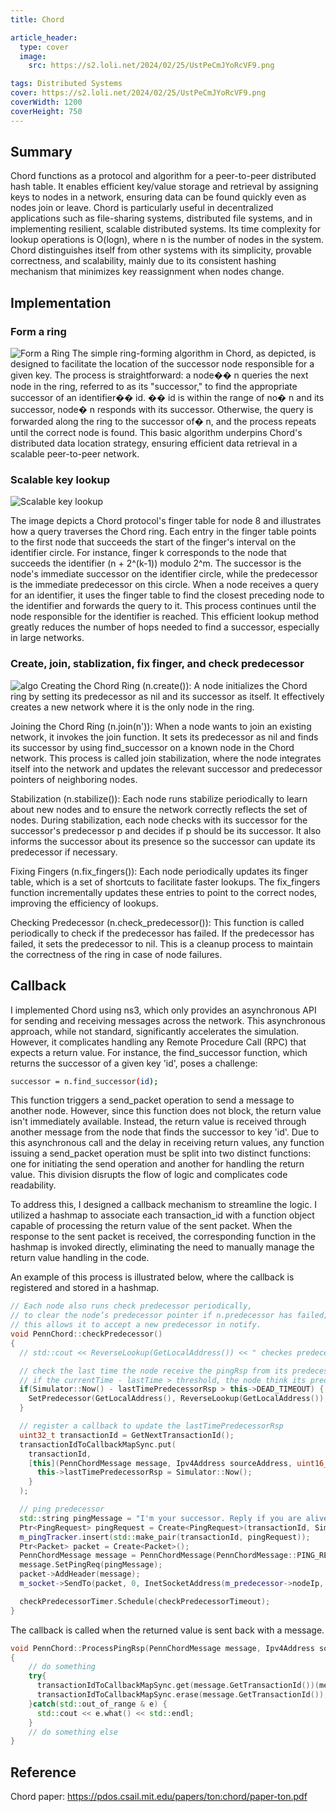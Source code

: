 ```yaml
---
title: Chord

article_header:
  type: cover
  image:
    src: https://s2.loli.net/2024/02/25/UstPeCmJYoRcVF9.png

tags: Distributed Systems
cover: https://s2.loli.net/2024/02/25/UstPeCmJYoRcVF9.png
coverWidth: 1200
coverHeight: 750
---
```


## Summary
Chord functions as a protocol and algorithm for a peer-to-peer distributed hash table. It enables efficient key/value storage and retrieval by assigning keys to nodes in a network, ensuring data can be found quickly even as nodes join or leave. Chord is particularly useful in decentralized applications such as file-sharing systems, distributed file systems, and in implementing resilient, scalable distributed systems. Its time complexity for lookup operations is O(logn), where n is the number of nodes in the system. Chord distinguishes itself from other systems with its simplicity, provable correctness, and scalability, mainly due to its consistent hashing mechanism that minimizes key reassignment when nodes change.

## Implementation

### Form a ring
![Form a Ring](https://s2.loli.net/2024/02/25/rpi8tqlZxyTajHv.png)
The simple ring-forming algorithm in Chord, as depicted, is designed to facilitate the location of the successor node responsible for a given key. The process is straightforward: a node�� n queries the next node in the ring, referred to as its "successor," to find the appropriate successor of an identifier�� id. �� id is within the range of no� n and its successor, node� n responds with its successor. Otherwise, the query is forwarded along the ring to the successor of� n, and the process repeats until the correct node is found. This basic algorithm underpins Chord's distributed data location strategy, ensuring efficient data retrieval in a scalable peer-to-peer network.

### Scalable key lookup
![Scalable key lookup](https://s2.loli.net/2024/02/25/4HwJaZyLP9SWvK7.png)

The image depicts a Chord protocol's finger table for node 8 and illustrates how a query traverses the Chord ring. Each entry in the finger table points to the first node that succeeds the start of the finger's interval on the identifier circle. For instance, finger k corresponds to the node that succeeds the identifier (n + 2^(k-1)) modulo 2^m. The successor is the node's immediate successor on the identifier circle, while the predecessor is the immediate predecessor on this circle. When a node receives a query for an identifier, it uses the finger table to find the closest preceding node to the identifier and forwards the query to it. This process continues until the node responsible for the identifier is reached. This efficient lookup method greatly reduces the number of hops needed to find a successor, especially in large networks.

### Create, join, stablization, fix finger, and check predecessor
![algo](https://s2.loli.net/2024/02/25/8QioOfLEAxFy6zw.png)
Creating the Chord Ring (n.create()):
A node initializes the Chord ring by setting its predecessor as nil and its successor as itself.
It effectively creates a new network where it is the only node in the ring.

Joining the Chord Ring (n.join(n')):
When a node wants to join an existing network, it invokes the join function.
It sets its predecessor as nil and finds its successor by using find_successor on a known node in the Chord network.
This process is called join stabilization, where the node integrates itself into the network and updates the relevant successor and predecessor pointers of neighboring nodes.

Stabilization (n.stabilize()):
Each node runs stabilize periodically to learn about new nodes and to ensure the network correctly reflects the set of nodes.
During stabilization, each node checks with its successor for the successor's predecessor p and decides if p should be its successor. It also informs the successor about its presence so the successor can update its predecessor if necessary.

Fixing Fingers (n.fix_fingers()):
Each node periodically updates its finger table, which is a set of shortcuts to facilitate faster lookups.
The fix_fingers function incrementally updates these entries to point to the correct nodes, improving the efficiency of lookups.

Checking Predecessor (n.check_predecessor()):
This function is called periodically to check if the predecessor has failed.
If the predecessor has failed, it sets the predecessor to nil. This is a cleanup process to maintain the correctness of the ring in case of node failures.


## Callback
I implemented Chord using ns3, which only provides an asynchronous API for sending and receiving messages across the network. This asynchronous approach, while not standard, significantly accelerates the simulation. However, it complicates handling any Remote Procedure Call (RPC) that expects a return value. For instance, the find_successor function, which returns the successor of a given key 'id', poses a challenge:
```bash
successor = n.find_successor(id);
```
This function triggers a send_packet operation to send a message to another node. However, since this function does not block, the return value isn't immediately available. Instead, the return value is received through another message from the node that finds the successor to key 'id'. Due to this asynchronous call and the delay in receiving return values, any function issuing a send_packet operation must be split into two distinct functions: one for initiating the send operation and another for handling the return value. This division disrupts the flow of logic and complicates code readability.

To address this, I designed a callback mechanism to streamline the logic. I utilized a hashmap to associate each transaction_id with a function object capable of processing the return value of the sent packet. When the response to the sent packet is received, the corresponding function in the hashmap is invoked directly, eliminating the need to manually manage the return value handling in the code.

An example of this process is illustrated below, where the callback is registered and stored in a hashmap.
```c++
// Each node also runs check predecessor periodically,
// to clear the node’s predecessor pointer if n.predecessor has failed;
// this allows it to accept a new predecessor in notify.
void PennChord::checkPredecessor()
{
  // std::cout << ReverseLookup(GetLocalAddress()) << " checkes predecessor " << "\n";

  // check the last time the node receive the pingRsp from its predecessor
  // if the currentTime - lastTime > threshold, the node think its predecessor failed and set its predecessor to itself
  if(Simulator::Now() - lastTimePredecessorRsp > this->DEAD_TIMEOUT) {
    SetPredecessor(GetLocalAddress(), ReverseLookup(GetLocalAddress()), PennKeyHelper::CreateShaKey(GetLocalAddress()));
  }  

  // register a callback to update the lastTimePredecessorRsp
  uint32_t transactionId = GetNextTransactionId();
  transactionIdToCallbackMapSync.put(
    transactionId,
    [this](PennChordMessage message, Ipv4Address sourceAddress, uint16_t sourcePort) -> void {
      this->lastTimePredecessorRsp = Simulator::Now();
    }
  );

  // ping predecessor
  std::string pingMessage = "I'm your successor. Reply if you are alive.";
  Ptr<PingRequest> pingRequest = Create<PingRequest>(transactionId, Simulator::Now(), m_predecessor->nodeIp, pingMessage);
  m_pingTracker.insert(std::make_pair(transactionId, pingRequest));
  Ptr<Packet> packet = Create<Packet>();
  PennChordMessage message = PennChordMessage(PennChordMessage::PING_REQ, transactionId);
  message.SetPingReq(pingMessage);
  packet->AddHeader(message);
  m_socket->SendTo(packet, 0, InetSocketAddress(m_predecessor->nodeIp, m_appPort));

  checkPredecessorTimer.Schedule(checkPredecessorTimeout);
}
```

The callback is called when the returned value is sent back with a message.
```c++
void PennChord::ProcessPingRsp(PennChordMessage message, Ipv4Address sourceAddress, uint16_t sourcePort)
{
    // do something
    try{
      transactionIdToCallbackMapSync.get(message.GetTransactionId())(message, sourceAddress, sourcePort);
      transactionIdToCallbackMapSync.erase(message.GetTransactionId());
    }catch(std::out_of_range & e) {
      std::cout << e.what() << std::endl;
    }
    // do something else
}
```


## Reference
Chord paper: https://pdos.csail.mit.edu/papers/ton:chord/paper-ton.pdf






